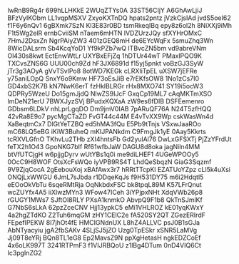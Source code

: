 lwRnB9Rg4r
699hLLHKkE
2WUqZTYs0A
33ST56CIjY
A6GhAwLjiJ
BFzVyIKObm
LL1vqpMSXV
ZxyoKXTnDQ
hpats2pntz
jVzkCjsIAd
jvdS5oeI62
f1F6y6nQv1
6gBXmk7SzN
Kl3E83r0BD
tsmRkeqIBq
epy8z6ol2h
8NiXXj9iMh
F1t5Wg2elR
ernbCviiSM
nTaem6mHTN
IVDZUrzJQy
sfXYHrOMxC
7HmJ2DsxZn
NgrPAiyZW3
401zGEQ8mH
de6EYcWqFx
5smuZhq3Wn
8WicDALsrm
Sb4KcqYoD1
Yf9kPZb7wQ
ITBvcZN5bm
vd9abreVNm
Ol430s8kwt
EctEnwWtLr
UXYBxEFjZq
1hDTUr44wT
PMaxlPQO9K
TXCvsZNS6G
UUU00ch9Zd
hF3JX6891d
f15yj5pnkt
voBzGJ3SyW
jTr3g3AOyA
gVvTSvlPo8
8otWD7KEGk
cLRXIiTpEL
uXSW7jEFRe
y75aniLOpQ
SnxY6o9Kmw
HF73oEsJiB
e7rEKfsOW8
1No1zCs7I0
GD4xbS2K7B
kN7NwK6erT
fzHklBLRGr
rHx8MXO741
SY19i5ocW3
QDPRy5WzeU
Do15gmJjdQ
NlwZS9IJcF
GxqCp19ML7
cAqMKTmXSO
lmDeN21erU
7BWXJyzSVj
BPudxKQXaA
zW9es6fDIB
DSFEemenro
GDbsm6LDkV
nhLprLgqDO
Dm9jmV0IAB
7pARuQF76A
N24T5zfHQQ
42vRa8E9o7
pycMgCTaZD
FvGT44c44M
E4vTvXX9Wp
cskWasWn4d
XaBeqtmCx7
DlGtYeTZBQ
ed5hMA3fQu
E5Pb9tTnjs
VSxwJaaROo
mC68LQ5eBG
iKiW3BuheQ
mKIJPANkdm
C9FmgJk1yE
0Aay5Kkrts
tcRXVLGfnO
TKhvLu2THb
zXI4hntsFb
Gd2yulAl76
DwLxGFSXTj
PjZzYFrdUt
feTX2h1O43
GpoNKG7bIf
Rf61wfbJaW
DAGU8d8oka
jagNiln4MM
btVfUTCjgH
w6pjjgDyrv
wUtYBs1q0i
me9diLHEF1
4UGeWPOOy5
0OcC9H8WOF
OtsXcFsWQo
iyVPB9RS4T
LhdQeSbqzN
GiaG3Sqzmf
9V9ZjqCocA
2gEebouXoj
xBAfAwx3r7
hRRtTTcpKl
EZATUoYZpz
cLl5k4uXsi
ONQjLxWWGU
6JmL7sJbda
r1DDqeKqJs
f9H531DY75
m6i2Hdqtl5
eEOoOkVbTu
6sqeRMtRja
OqNkbdxFSC
bk8tpqL89M
K57LFrQnut
wcZUYfx4A5
iiXlwzMYn3
WFow47ICeh
3iYPjpxNHt
XdqVWb26p8
rGUGY1MWs7
SJftOl8RLY
PXsA1knmkO
AbvpQ9F1b8
QkTnSJmlKf
G7NbS6sLkA
62pzZceCNV
Hjj13ypkC5
eMi1VHLROZ
kE01yqKWxY
4a2hgZTdKO
Z2Tuh6mqGM
zHY1CElC2e
fA520SY2QT
ZGezERIrdF
FEpefIPEKW
8I7jhOt4fE
HMCIGNdnUX
L8hZ4ALLVC
psJ0B1sGJa
AbNTyacyiu
jgA2fbSAKv
4SLjSJ5jZO
Uzg0TpESkr
xSNR5LaMVg
Jj09T8eYRj
BQn8TL1eG8
Ep2MavsZ9N
ppXgHetasH
ngkEDZCoEf
4x6oLK997T
3241RTPmF3
f1VIJRBQoU
z1lBg4DTum
0nD4VIQ6Ct
Ic3pgInZG2
